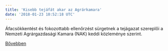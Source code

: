 ```yaml
---
title: 'Kisebb tejáfát akar az Agrárkamara'
date: '2018-01-23 10:52:18 UTC'
---
```


Áfacsökkentést és fokozottabb ellenőrzést sürgetnek a tejágazat szereplői a Nemzeti Agrárgazdasági Kamara (NAK)  keddi közleménye szerint.


[Bővebben](http://ift.tt/2E28qAv)
